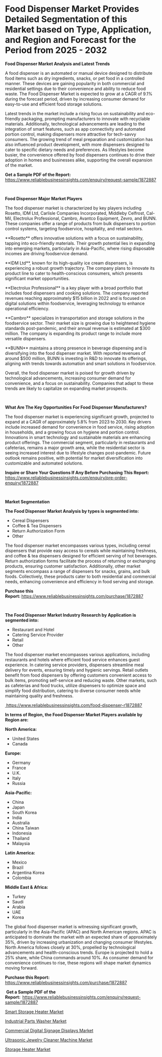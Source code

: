 <p><h1>Food Dispenser Market Provides Detailed Segmentation of this Market based on Type, Application, and Region and Forecast for the Period from 2025 - 2032</h1></p><p><strong>Food Dispenser Market Analysis and Latest Trends</strong></p>
<p><p>A food dispenser is an automated or manual device designed to distribute food items such as dry ingredients, snacks, or pet food in a controlled manner. These devices are gaining popularity in both commercial and residential settings due to their convenience and ability to reduce food waste. The Food Dispenser Market is expected to grow at a CAGR of 9.1% during the forecast period, driven by increasing consumer demand for easy-to-use and efficient food storage solutions.</p><p>Latest trends in the market include a rising focus on sustainability and eco-friendly packaging, prompting manufacturers to innovate with recyclable materials. Additionally, technological advancements are leading to the integration of smart features, such as app connectivity and automated portion control, making dispensers more attractive for tech-savvy consumers. The growing trend of meal preparation and customization has also influenced product development, with more dispensers designed to cater to specific dietary needs and preferences. As lifestyles become busier, the convenience offered by food dispensers continues to drive their adoption in homes and businesses alike, supporting the overall expansion of the market.</p></p>
<p><strong>Get a Sample PDF of the Report:&nbsp;</strong> <a href="https://www.reliablebusinessinsights.com/enquiry/request-sample/1872887?utm_campaign=1113&utm_medium=2&utm_source=Github&utm_content=ia&utm_term=16022025&utm_id=food-dispenser">https://www.reliablebusinessinsights.com/enquiry/request-sample/1872887</a></p>
<p>&nbsp;</p>
<p><strong>Food Dispenser Major Market Players</strong></p>
<p><p>The food dispenser market is characterized by key players including Rosetto, IDM Ltd, Carlisle Companies Incorporated, Middleby Celfrost, Cal-Mil, Electrolux Professional, Cambro, Avantco Equipment, Zevro, and BUNN. These companies offer a range of products from bulk dispensers to portion control systems, targeting foodservice, hospitality, and retail sectors.</p><p>**Rosetto** offers innovative solutions with a focus on sustainability, tapping into eco-friendly materials. Their growth potential lies in expanding into emerging markets, particularly in Asia-Pacific, where rising disposable incomes are driving foodservice demand.</p><p>**IDM Ltd**, known for its high-quality ice cream dispensers, is experiencing a robust growth trajectory. The company plans to innovate its product line to cater to health-conscious consumers, which presents significant market opportunities.</p><p>**Electrolux Professional** is a key player with a broad portfolio that includes food dispensers and cooking solutions. The company reported revenues reaching approximately $15 billion in 2022 and is focused on digital solutions within foodservice, leveraging technology to enhance operational efficiency.</p><p>**Cambro** specializes in transportation and storage solutions in the foodservice sector. Their market size is growing due to heightened hygiene standards post-pandemic, and their annual revenue is estimated at $300 million. The company is expanding its product range to include more versatile dispensers.</p><p>**BUNN** maintains a strong presence in beverage dispensing and is diversifying into the food dispenser market. With reported revenues of around $500 million, BUNN is investing in R&D to innovate its offerings, aligning with trends towards automation and smart solutions in foodservice.</p><p>Overall, the food dispenser market is poised for growth driven by technological advancements, increasing consumer demand for convenience, and a focus on sustainability. Companies that adapt to these trends are likely to capitalize on expanding market prospects.</p></p>
<p>&nbsp;</p>
<p><strong>What Are The Key Opportunities For Food Dispenser Manufacturers?</strong></p>
<p><p>The food dispenser market is experiencing significant growth, projected to expand at a CAGR of approximately 5.8% from 2023 to 2030. Key drivers include increased demand for convenience in food service, rising adoption in households, and a growing focus on hygiene and portion control. Innovations in smart technology and sustainable materials are enhancing product offerings. The commercial segment, particularly in restaurants and cafeterias, remains a major growth area, while the residential sector is seeing increased interest due to lifestyle changes post-pandemic. Future outlook remains positive, with potential for market diversification into customizable and automated solutions.</p></p>
<p><strong>Inquire or Share Your Questions If Any Before Purchasing This Report:</strong> <a href="https://www.reliablebusinessinsights.com/enquiry/pre-order-enquiry/1872887?utm_campaign=1113&utm_medium=2&utm_source=Github&utm_content=ia&utm_term=16022025&utm_id=food-dispenser">https://www.reliablebusinessinsights.com/enquiry/pre-order-enquiry/1872887</a></p>
<p>&nbsp;</p>
<p><strong>Market Segmentation</strong></p>
<p><strong>The Food Dispenser Market Analysis by types is segmented into:</strong></p>
<p><ul><li>Cereal Dispensers</li><li>Coffee & Tea Dispensers</li><li>Return Authorization Form</li><li>Other</li></ul></p>
<p><p>The food dispenser market encompasses various types, including cereal dispensers that provide easy access to cereals while maintaining freshness, and coffee & tea dispensers designed for efficient serving of hot beverages. Return authorization forms facilitate the process of returning or exchanging products, ensuring customer satisfaction. Additionally, other market segments encompass a range of dispensers for snacks, grains, and bulk foods. Collectively, these products cater to both residential and commercial needs, enhancing convenience and efficiency in food serving and storage.</p></p>
<p><strong>Purchase this Report:&nbsp;</strong><a href="https://www.reliablebusinessinsights.com/purchase/1872887?utm_campaign=1113&utm_medium=2&utm_source=Github&utm_content=ia&utm_term=16022025&utm_id=food-dispenser">https://www.reliablebusinessinsights.com/purchase/1872887</a></p>
<p>&nbsp;</p>
<p><strong>The Food Dispenser Market Industry Research by Application is segmented into:</strong></p>
<p><ul><li>Restaurant and Hotel</li><li>Catering Service Provider</li><li>Retail</li><li>Other</li></ul></p>
<p><p>The food dispenser market encompasses various applications, including restaurants and hotels where efficient food service enhances guest experience. In catering service providers, dispensers streamline meal delivery for events, ensuring timely and hygienic servings. Retail outlets benefit from food dispensers by offering customers convenient access to bulk items, promoting self-service and reducing waste. Other markets, such as cafeterias and food trucks, utilize dispensers to optimize space and simplify food distribution, catering to diverse consumer needs while maintaining quality and freshness.</p></p>
<p><a href="https://www.reliablebusinessinsights.com/food-dispenser-r1872887?utm_campaign=1113&utm_medium=2&utm_source=Github&utm_content=ia&utm_term=16022025&utm_id=food-dispenser">&nbsp;https://www.reliablebusinessinsights.com/food-dispenser-r1872887</a></p>
<p><strong>In terms of Region, the Food Dispenser Market Players available by Region are:</strong></p>
<p>
    <p> <strong> North America: </strong>
        <ul>
            <li>United States</li>
            <li>Canada</li>
        </ul>
        </p> 
    <p> <strong> Europe: </strong>
        <ul>
            <li>Germany</li>
            <li>France</li>
            <li>U.K.</li>
            <li>Italy</li>
            <li>Russia</li>
        </ul>
        </p> 
    <p> <strong> Asia-Pacific: </strong>
        <ul>
            <li>China</li>
            <li>Japan</li>
            <li>South Korea</li>
            <li>India</li>
            <li>Australia</li>
            <li>China Taiwan</li>
            <li>Indonesia</li>
            <li>Thailand</li>
            <li>Malaysia</li>
        </ul>
        </p> 
    <p> <strong> Latin America: </strong>
        <ul>
            <li>Mexico</li>
            <li>Brazil</li>
            <li>Argentina Korea</li>
            <li>Colombia</li>
        </ul>
        </p> 
    <p> <strong> Middle East & Africa: </strong>
        <ul>
            <li>Turkey</li>
            <li>Saudi</li>
            <li>Arabia</li>
            <li>UAE</li>
            <li>Korea</li>
        </ul>
    </p>
    </p>
<p><p>The global food dispenser market is witnessing significant growth, particularly in the Asia-Pacific (APAC) and North American regions. APAC is anticipated to dominate the market with an expected share of approximately 35%, driven by increasing urbanization and changing consumer lifestyles. North America follows closely at 30%, propelled by technological advancements and health-conscious trends. Europe is projected to hold a 25% share, while China commands around 10%. As consumer demand for convenience continues to rise, these regions will shape market dynamics moving forward.</p></p>
<p><strong>Purchase this Report: </strong><a href="https://www.reliablebusinessinsights.com/purchase/1872887?utm_campaign=1113&utm_medium=2&utm_source=Github&utm_content=ia&utm_term=16022025&utm_id=food-dispenser">https://www.reliablebusinessinsights.com/purchase/1872887</a></p>
<p>&nbsp;<strong>Get a Sample PDF of the Report:&nbsp;&nbsp;</strong><a href="https://www.reliablebusinessinsights.com/enquiry/request-sample/1872887?utm_campaign=1113&utm_medium=2&utm_source=Github&utm_content=ia&utm_term=16022025&utm_id=food-dispenser">https://www.reliablebusinessinsights.com/enquiry/request-sample/1872887</a></p>
<p><strong></strong></p>
<p><p><a href="https://github.com/lizonbochil23/Market-Research-Report-List-1/blob/main/smart-storage-heater-market.md?utm_campaign=1113&utm_medium=2&utm_source=Github&utm_content=ia&utm_term=16022025&utm_id=food-dispenser">Smart Storage Heater Market</a></p><p><a href="https://github.com/leyesamilej/Market-Research-Report-List-1/blob/main/industrial-parts-washer-market.md?utm_campaign=1113&utm_medium=2&utm_source=Github&utm_content=ia&utm_term=16022025&utm_id=food-dispenser">Industrial Parts Washer Market</a></p><p><a href="https://github.com/ziogaskangui96/Market-Research-Report-List-1/blob/main/commercial-digital-signage-displays-market.md?utm_campaign=1113&utm_medium=2&utm_source=Github&utm_content=ia&utm_term=16022025&utm_id=food-dispenser">Commercial Digital Signage Displays Market</a></p><p><a href="https://github.com/carylgrinko/Market-Research-Report-List-1/blob/main/ultrasonic-jewelry-cleaner-machine-market.md?utm_campaign=1113&utm_medium=2&utm_source=Github&utm_content=ia&utm_term=16022025&utm_id=food-dispenser">Ultrasonic Jewelry Cleaner Machine Market</a></p><p><a href="https://github.com/guinoopandam/Market-Research-Report-List-1/blob/main/storage-heater-market.md?utm_campaign=1113&utm_medium=2&utm_source=Github&utm_content=ia&utm_term=16022025&utm_id=food-dispenser">Storage Heater Market</a></p></p>